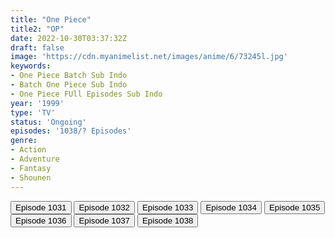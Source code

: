 ```yaml
---
title: "One Piece"
title2: "OP"
date: 2022-10-30T03:37:32Z
draft: false
image: 'https://cdn.myanimelist.net/images/anime/6/73245l.jpg'
keywords:
- One Piece Batch Sub Indo
- Batch One Piece Sub Indo
- One Piece FUll Episodes Sub Indo
year: '1999'
type: 'TV'
status: 'Ongoing'
episodes: '1038/? Episodes'
genre:
- Action
- Adventure
- Fantasy
- Shounen
---
```


<div class="d-g gg-5 gtc-r ai-c">
<button onclick="window.open('?arc=wnswcAOEzb_20220904/1031/MP4/Kuramanime-OP-1031-480p-Oploverz','_blank')">Episode 1031</button>
<button onclick="window.open('?arc=8gMsPcQPZs_20220911/1032/MP4/Kuramanime-OP-1032-480p-Oploverz','_blank')">Episode 1032</button>
<button onclick="window.open('?arc=hVmx3AT4kB_20220918/1033/MP4/Kuramanime-OP-1033-480p-Oploverz','_blank')">Episode 1033</button>
<button onclick="window.open('?arc=yf09i2ISdR_20220925/1034/MP4/Kuramanime-OP-1034-480p-Oploverz','_blank')">Episode 1034</button>
<button onclick="window.open('?arc=PJfsxy6v2l_20221002/1035/MP4/Kuramanime-OP-1035-480p-Oploverz','_blank')">Episode 1035</button>
<button onclick="window.open('?arc=F6VRLBvgCY_20221016/1036/MP4/Kuramanime-OP-1036-480p-Oploverz','_blank')">Episode 1036</button>
<button onclick="window.open('?arc=v9MOVzCt1I_20221023/1037/MP4/Kuramanime-OP-1037-480p-Oploverz','_blank')">Episode 1037</button>
<button onclick="window.open('?arc=pYnuvgjCm9_20221030/1038/MP4/Kuramanime-OP-1038-480p-Oploverz','_blank')">Episode 1038</button>
</div>
